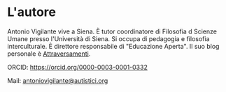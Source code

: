 # L'autore 

Antonio Vigilante vive a Siena. È tutor coordinatore di Filosofia d Scienze Umane presso l'Università di Siena. Si occupa di pedagogia e filosofia interculturale. È direttore responsabile di "Educazione Aperta". Il suo blog personale è [Attraversamenti](http://www.attraversamenti.info).

ORCID: https://orcid.org/0000-0003-0001-0332

Mail: antoniovigilante@autistici.org
